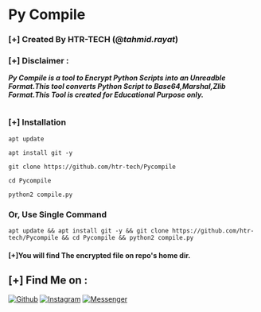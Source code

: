 # Py Compile
### [+] Created By HTR-TECH (@***tahmid.rayat***)
### [+] Disclaimer :
***Py Compile is a tool to Encrypt Python Scripts into an Unreadble Format.This tool converts Python Script to Base64,Marshal,Zlib Format.This Tool is created for Educational Purpose only.***

<img src="https://raw.githubusercontent.com/htr-tech/release-download/master/images/pycompile.png" alt="" border="0" />

### [+] Installation
```apt update```

```apt install git -y```

```git clone https://github.com/htr-tech/Pycompile```

```cd Pycompile```

```python2 compile.py```

### Or, Use Single Command
```
apt update && apt install git -y && git clone https://github.com/htr-tech/Pycompile && cd Pycompile && python2 compile.py
```

#### [+]You will find The encrypted file on repo's home dir.

## [+] Find Me on :
[![Github](https://img.shields.io/badge/Github-HTR--TECH-green?style=for-the-badge&logo=github)](https://github.com/htr-tech)
[![Instagram](https://img.shields.io/badge/IG-%40tahmid.rayat-red?style=for-the-badge&logo=instagram)](https://www.instagram.com/tahmid.rayat)
[![Messenger](https://img.shields.io/badge/Chat-Messenger-blue?style=for-the-badge&logo=messenger)](https://m.me/tahmid.rayat.official)
